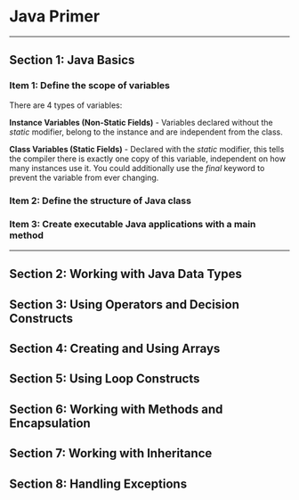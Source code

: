 # Java Primer

----

## Section 1: Java Basics

### Item 1: Define the scope of variables

There are 4 types of variables:

**Instance Variables (Non-Static Fields)** - Variables declared without the *static* modifier, belong to the instance and are independent from the class.

**Class Variables (Static Fields)** - Declared with the *static* modifier, this tells the compiler there is exactly one copy of this variable, independent on how many instances use it. You could additionally use the *final* keyword to prevent the variable from ever changing.

### Item 2: Define the structure of Java class

### Item 3: Create executable Java applications with a main method




----

## Section 2: Working with Java Data Types

## Section 3: Using Operators and Decision Constructs

## Section 4: Creating and Using Arrays

## Section 5: Using Loop Constructs

## Section 6: Working with Methods and Encapsulation

## Section 7: Working with Inheritance

## Section 8: Handling Exceptions